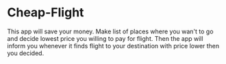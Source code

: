 # Cheap-Flight
This app will save your money. Make list of places where you wan't to go and decide lowest price you willing to pay for flight. Then the app will inform you whenever it finds flight to your destination with price lower then you decided.
